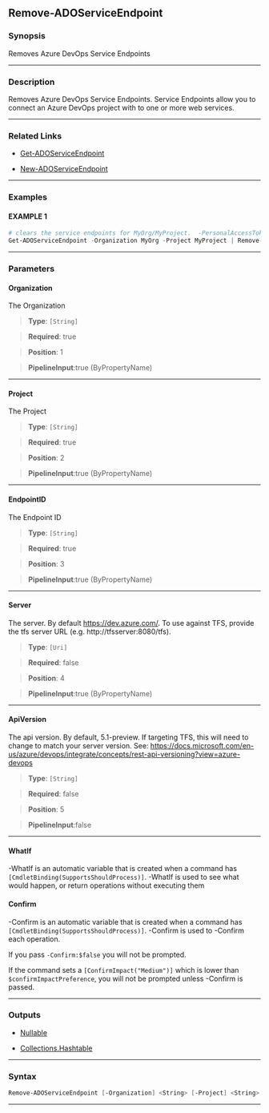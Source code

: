 Remove-ADOServiceEndpoint
-------------------------
### Synopsis
Removes Azure DevOps Service Endpoints

---
### Description

Removes Azure DevOps Service Endpoints.
Service Endpoints allow you to connect an Azure DevOps project with to one or more web services.

---
### Related Links
* [Get-ADOServiceEndpoint](Get-ADOServiceEndpoint.md)



* [New-ADOServiceEndpoint](New-ADOServiceEndpoint.md)



---
### Examples
#### EXAMPLE 1
```PowerShell
# clears the service endpoints for MyOrg/MyProject.  -PersonalAccessToken must be provided
Get-ADOServiceEndpoint -Organization MyOrg -Project MyProject | Remove-ADOServiceEndpoint
```

---
### Parameters
#### **Organization**

The Organization



> **Type**: ```[String]```

> **Required**: true

> **Position**: 1

> **PipelineInput**:true (ByPropertyName)



---
#### **Project**

The Project



> **Type**: ```[String]```

> **Required**: true

> **Position**: 2

> **PipelineInput**:true (ByPropertyName)



---
#### **EndpointID**

The Endpoint ID



> **Type**: ```[String]```

> **Required**: true

> **Position**: 3

> **PipelineInput**:true (ByPropertyName)



---
#### **Server**

The server.  By default https://dev.azure.com/.
To use against TFS, provide the tfs server URL (e.g. http://tfsserver:8080/tfs).



> **Type**: ```[Uri]```

> **Required**: false

> **Position**: 4

> **PipelineInput**:true (ByPropertyName)



---
#### **ApiVersion**

The api version.  By default, 5.1-preview.
If targeting TFS, this will need to change to match your server version.
See: https://docs.microsoft.com/en-us/azure/devops/integrate/concepts/rest-api-versioning?view=azure-devops



> **Type**: ```[String]```

> **Required**: false

> **Position**: 5

> **PipelineInput**:false



---
#### **WhatIf**
-WhatIf is an automatic variable that is created when a command has ```[CmdletBinding(SupportsShouldProcess)]```.
-WhatIf is used to see what would happen, or return operations without executing them
#### **Confirm**
-Confirm is an automatic variable that is created when a command has ```[CmdletBinding(SupportsShouldProcess)]```.
-Confirm is used to -Confirm each operation.
    
If you pass ```-Confirm:$false``` you will not be prompted.
    
    
If the command sets a ```[ConfirmImpact("Medium")]``` which is lower than ```$confirmImpactPreference```, you will not be prompted unless -Confirm is passed.

---
### Outputs
* [Nullable](https://learn.microsoft.com/en-us/dotnet/api/System.Nullable)


* [Collections.Hashtable](https://learn.microsoft.com/en-us/dotnet/api/System.Collections.Hashtable)




---
### Syntax
```PowerShell
Remove-ADOServiceEndpoint [-Organization] <String> [-Project] <String> [-EndpointID] <String> [[-Server] <Uri>] [[-ApiVersion] <String>] [-WhatIf] [-Confirm] [<CommonParameters>]
```
---
